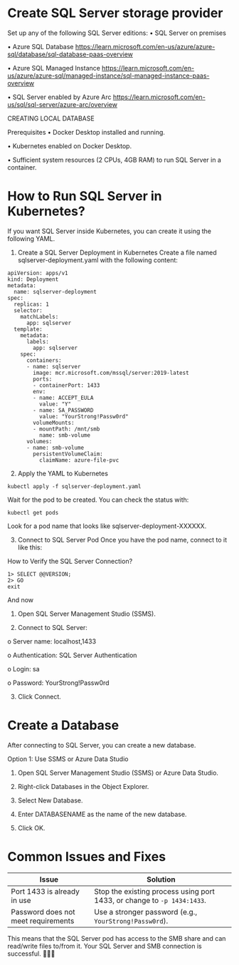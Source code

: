 # Create SQL Server storage provider
Set up any of the following SQL Server editions:
•	SQL Server on premises

•	Azure SQL Database 
https://learn.microsoft.com/en-us/azure/azure-sql/database/sql-database-paas-overview

•	Azure SQL Managed Instance
https://learn.microsoft.com/en-us/azure/azure-sql/managed-instance/sql-managed-instance-paas-overview

•	SQL Server enabled by Azure Arc
https://learn.microsoft.com/en-us/sql/sql-server/azure-arc/overview


CREATING LOCAL DATABASE 

Prerequisites
•	Docker Desktop installed and running.

•	Kubernetes enabled on Docker Desktop.

•	Sufficient system resources (2 CPUs, 4GB RAM) to run SQL Server in a container.

# How to Run SQL Server in Kubernetes?

If you want SQL Server inside Kubernetes, you can create it using the following YAML.

1. Create a SQL Server Deployment in Kubernetes
Create a file named sqlserver-deployment.yaml with the following content:
```
apiVersion: apps/v1
kind: Deployment
metadata:
  name: sqlserver-deployment
spec:
  replicas: 1
  selector:
    matchLabels:
      app: sqlserver
  template:
    metadata:
      labels:
        app: sqlserver
    spec:
      containers:
      - name: sqlserver
        image: mcr.microsoft.com/mssql/server:2019-latest
        ports:
        - containerPort: 1433
        env:
        - name: ACCEPT_EULA
          value: "Y"
        - name: SA_PASSWORD
          value: "YourStrong!Passw0rd"
        volumeMounts:
        - mountPath: /mnt/smb
          name: smb-volume
      volumes:
      - name: smb-volume
        persistentVolumeClaim:
          claimName: azure-file-pvc
```
2. Apply the YAML to Kubernetes
```
kubectl apply -f sqlserver-deployment.yaml
```
Wait for the pod to be created. You can check the status with:
```
kubectl get pods
```
Look for a pod name that looks like sqlserver-deployment-XXXXXX.

3. Connect to SQL Server Pod
Once you have the pod name, connect to it like this:

How to Verify the SQL Server Connection?
```
1> SELECT @@VERSION; 
2> GO
exit
```
And now
1.	Open SQL Server Management Studio (SSMS).

2.	Connect to SQL Server:

o	Server name: localhost,1433

o	Authentication: SQL Server Authentication

o	Login: sa

o	Password: YourStrong!Passw0rd

3.	Click Connect.


# Create a Database
After connecting to SQL Server, you can create a new database.

Option 1: Use SSMS or Azure Data Studio

1.	Open SQL Server Management Studio (SSMS) or Azure Data Studio.

2.	Right-click Databases in the Object Explorer.

3.	Select New Database.

4.	Enter DATABASENAME as the name of the new database.

5.	Click OK.


# Common Issues and Fixes

| **Issue**                        | **Solution**                                           |
|-----------------------------------|-------------------------------------------------------|
| Port 1433 is already in use       | Stop the existing process using port 1433, or change to `-p 1434:1433`. |
| Password does not meet requirements | Use a stronger password (e.g., `YourStrong!Passw0rd`). |


This means that the SQL Server pod has access to the SMB share and can read/write files to/from it.
Your SQL Server and SMB connection is successful. 🎉🎉🎉
